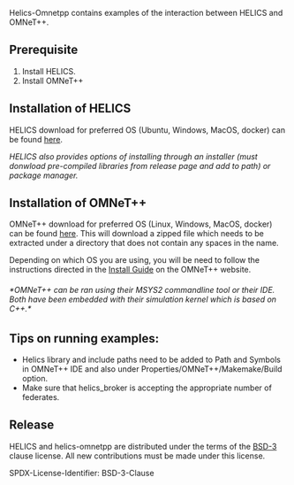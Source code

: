 Helics-Omnetpp contains examples of the interaction between HELICS and OMNeT++. 

## Prerequisite
1. Install HELICS. 
2. Install OMNeT++

## Installation of HELICS 

HELICS download for preferred OS (Ubuntu, Windows, MacOS, docker) can be found [here](https://helics.readthedocs.io/en/latest/installation/index.html#).

*HELICS also provides options of installing through an installer (must donwload pre-compiled libraries from release page and add to path) or package manager.*

## Installation of OMNeT++

OMNeT++ download for preferred OS (Linux, Windows, MacOS, docker) can be found [here](https://omnetpp.org/download/).
This will download a zipped file which needs to be extracted under a directory that does not contain any spaces in the name. 

Depending on which OS you are using, you will be need to follow the instructions directed in the [Install Guide](https://doc.omnetpp.org/omnetpp/InstallGuide.pdf) on the OMNeT++ website. 

###### *\*OMNeT++ can be ran using their MSYS2 commandline tool or their IDE. Both have been embedded with their simulation kernel which is based on C++.\**

## Tips on running examples: 

- Helics library and include paths need to be added to Path and Symbols in OMNeT++ IDE and also under Properties/OMNeT++/Makemake/Build option. 
- Make sure that helics_broker is accepting the appropriate number of federates. 

## Release

HELICS and helics-omnetpp are distributed under the terms of the [BSD-3](https://github.com/GMLC-TDC/helics-omnetpp/blob/master/LICENSE) clause license. All new contributions must be made under this license.

SPDX-License-Identifier: BSD-3-Clause